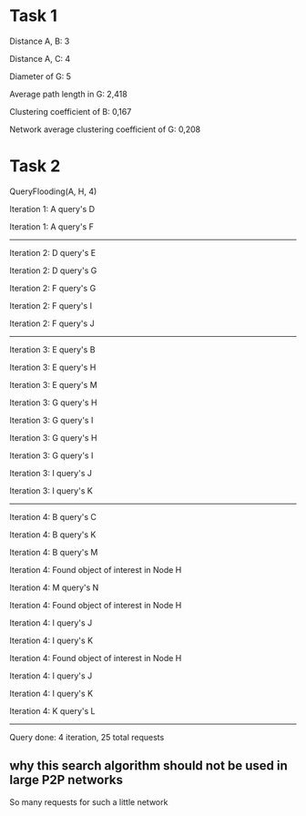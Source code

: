 # Task 1
Distance A, B: 3

Distance A, C: 4

Diameter of G: 5

Average path length in G: 2,418

Clustering coefficient of B: 0,167

Network average clustering coefficient of G: 0,208



# Task 2


QueryFlooding(A, H, 4)

Iteration 1: A query's D

Iteration 1: A query's F

----------------------------------------------------------

Iteration 2: D query's E

Iteration 2: D query's G

Iteration 2: F query's G

Iteration 2: F query's I

Iteration 2: F query's J

----------------------------------------------------------

Iteration 3: E query's B

Iteration 3: E query's H

Iteration 3: E query's M

Iteration 3: G query's H

Iteration 3: G query's I

Iteration 3: G query's H

Iteration 3: G query's I

Iteration 3: I query's J

Iteration 3: I query's K

----------------------------------------------------------

Iteration 4: B query's C

Iteration 4: B query's K

Iteration 4: B query's M

Iteration 4: Found object of interest in Node H

Iteration 4: M query's N

Iteration 4: Found object of interest in Node H

Iteration 4: I query's J

Iteration 4: I query's K

Iteration 4: Found object of interest in Node H

Iteration 4: I query's J

Iteration 4: I query's K

Iteration 4: K query's L


----------------------------------------------------------

Query done: 4 iteration, 25 total requests


## why this search algorithm should not be used in large P2P networks
So many requests for such a little network
